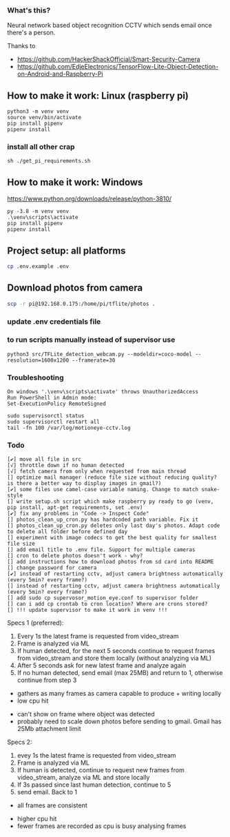 ### What's this?
Neural network based object recognition CCTV which sends email once there's a person.

Thanks to 
* https://github.com/HackerShackOfficial/Smart-Security-Camera
* https://github.com/EdjeElectronics/TensorFlow-Lite-Object-Detection-on-Android-and-Raspberry-Pi

## How to make it work: Linux (raspberry pi)
```commandline
python3 -m venv venv
source venv/bin/activate
pip install pipenv
pipenv install
```

### install all other crap
```commandline
sh ./get_pi_requirements.sh
```

## How to make it work: Windows
https://www.python.org/downloads/release/python-3810/
```windows (2022.04.14: tflite-runtime has compiled version only for python 3.8 on windows)
py -3.8 -m venv venv
.\venv\scripts\activate
pip install pipenv
pipenv install
```

## Project setup: all platforms
```bash
cp .env.example .env
```

## Download photos from camera
```bash
scp -r pi@192.168.0.175:/home/pi/tflite/photos .
```

### update .env credentials file

### to run scripts manually instead of supervisor use
```commandline
python3 src/TFLite_detection_webcam.py --modeldir=coco-model --resolution=1600x1200 --framerate=30
```

### Troubleshooting
```commandline
On windows '.\venv\scripts\activate' throws UnauthorizedAccess
Run PowerShell in Admin mode:
Set-ExecutionPolicy RemoteSigned
```

```commandline
sudo supervisorctl status
sudo supervisorctl restart all
tail -fn 100 /var/log/motioneye-cctv.log
```


### Todo 
```
[✔] move all file in src
[√] throttle down if no human detected
[√] fetch camera from only when requested from main thread
[] optimize mail manager (reduce file size without reducing quality? is there a better way to display images in gmail?)
[✔] some files use camel-case variable naming. Change to match snake-style
[] write setup.sh script which make raspberry py ready to go (venv, pip install, apt-get requirements, set .env)
[✔] fix any problems in "Code -> Inspect Code"
[] photos_clean_up_cron.py has hardcoded path variable. Fix it
[] photos_clean_up_cron.py deletes only last day's photos. Adapt code to delete all folder before defined day
[] experiment with image codecs to get the best quality for smallest file size
[] add email title to .env file. Support for multiple cameras
[] cron to delete photos doesn't work - why?
[] add instructions how to download photos from sd card into README
[] change password for camera
[✔] instead of restarting cctv, adjust camera brightness automatically (every 5min? every frame?)
[] instead of restarting cctv, adjust camera brightness automatically (every 5min? every frame?)
[] add sudo cp supervosor_motion_eye.conf to supervisor folder
[] can i add cp crontab to cron location? Where are crons stored?
[] !!! update supervisor to make it work in venv !!!
```

Specs 1 (preferred):
1. Every 1s the latest frame is requested from video_stream
2. Frame is analyzed via ML 
3. If human detected, for the next 5 seconds continue to request frames from video_stream and store them locally (without analyzing via ML)
4. After 5 seconds ask for new latest frame and analyze again
5. If no human detected, send email (max 25MB) and return to 1, otherwise continue from step 3

+ gathers as many frames as camera capable to produce + writing locally
+ low cpu hit
- can't show on frame where object was detected
- probably need to scale down photos before sending to gmail. Gmail has 25Mb attachment limit


Specs 2:
1. evey 1s the latest frame is requested from video_stream
2. Frame is analyzed via ML 
3. If human is detected, continue to request new frames from video_stream, analyze via ML and store locally
4. If 3s passed since last human detection, continue to 5
5. send email. Back to 1

+ all frames are consistent 
- higher cpu hit
- fewer frames are recorded as cpu is busy analysing frames
